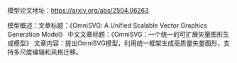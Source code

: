 模型论文地址：https://arxiv.org/abs/2504.06263

模型概述：文章标题：《OmniSVG: A Unified Scalable Vector Graphics Generation Model》
中文文章标题：《OmniSVG：一个统一的可扩展矢量图形生成模型》
文章内容：提出OmniSVG模型，利用统一框架生成高质量矢量图形，支持多尺度编辑和风格迁移。
